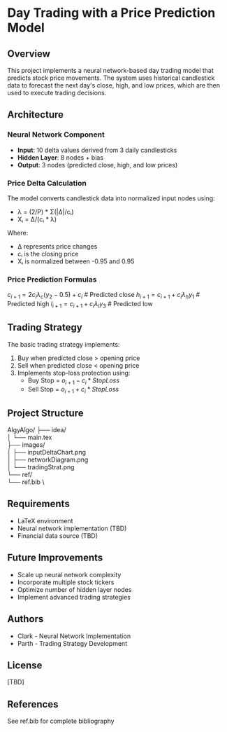 # Day Trading with a Price Prediction Model

## Overview
This project implements a neural network-based day trading model that predicts stock price movements. The system uses historical candlestick data to forecast the next day's close, high, and low prices, which are then used to execute trading decisions.

## Architecture

### Neural Network Component
- **Input**: 10 delta values derived from 3 daily candlesticks
- **Hidden Layer**: 8 nodes + bias
- **Output**: 3 nodes (predicted close, high, and low prices)

### Price Delta Calculation
The model converts candlestick data into normalized input nodes using:
- λ = (2/P) * Σ(|Δ|/cᵢ)
- Xᵢ = Δ/(cᵢ * λ)

Where:
- Δ represents price changes
- cᵢ is the closing price
- Xᵢ is normalized between -0.95 and 0.95

### Price Prediction Formulas
$c_{i+1} = 2c_i λ_c (y_2 - 0.5) + c_i$ # Predicted close
$h_{i+1} = c_{i+1} + c_i λ_h y_1$ # Predicted high
$l_{i+1} = c_{i+1} + c_i λ_l y_3$ # Predicted low

## Trading Strategy
The basic trading strategy implements:
1. Buy when predicted close > opening price
2. Sell when predicted close < opening price
3. Implements stop-loss protection using:
   - Buy Stop = $o_{i+1} - c_i * StopLoss%$
   - Sell Stop = $o_{i+1} + c_i * StopLoss%$

## Project Structure
AlgyAlgo/
├── idea/ \
│ └── main.tex \
├── images/ \
│ ├── inputDeltaChart.png \
│ ├── networkDiagram.png \
│ └── tradingStrat.png \
└── ref/ \
└── ref.bib \

## Requirements
- LaTeX environment
- Neural network implementation (TBD)
- Financial data source (TBD)

## Future Improvements
- Scale up neural network complexity
- Incorporate multiple stock tickers
- Optimize number of hidden layer nodes
- Implement advanced trading strategies

## Authors
- Clark - Neural Network Implementation
- Parth - Trading Strategy Development

## License
[TBD]

## References
See ref.bib for complete bibliography